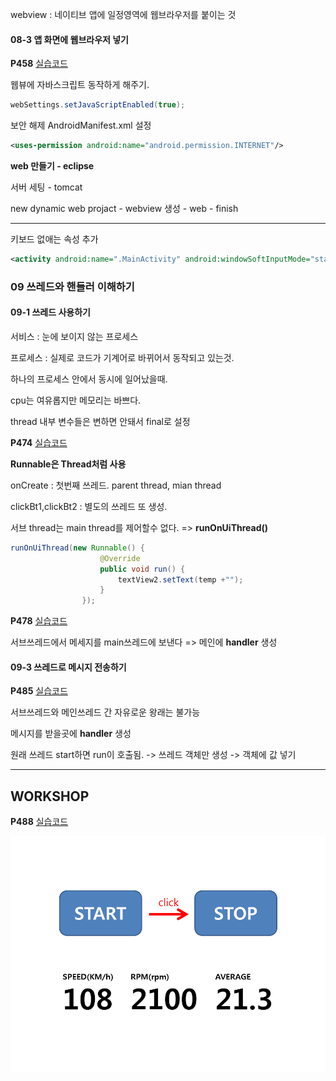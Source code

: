 webview : 네이티브 앱에 일정영역에 웹브라우저를 붙이는 것

#### 08-3 앱 화면에 웹브라우저 넣기

**P458**    [실습코드](https://github.com/minkyungcho/TIL/tree/master/Android/day06/P458)

웹뷰에 자바스크립트 동작하게 해주기.

```java
webSettings.setJavaScriptEnabled(true);
```

보안 해제 AndroidManifest.xml 설정

```xml
<uses-permission android:name="android.permission.INTERNET"/>
```

**web 만들기 - eclipse**

서버 세팅 - tomcat 

new dynamic web projact - webview 생성 - web - finish

****

키보드 없애는 속성 추가

```xml
<activity android:name=".MainActivity" android:windowSoftInputMode="stateHidden>"
```

### 09 쓰레드와 핸들러 이해하기

#### 09-1 쓰레드 사용하기

서비스 : 눈에 보이지 않는 프로세스

프로세스 : 실제로 코드가 기계어로 바뀌어서 동작되고 있는것.

하나의 프로세스 안에서 동시에 일어났을때. 

cpu는 여유롭지만 메모리는 바쁘다. 

thread 내부 변수들은 변하면 안돼서 final로 설정

**P474**   [실습코드](https://github.com/minkyungcho/TIL/tree/master/Android/day06/P474)

**Runnable은 Thread처럼 사용**

onCreate : 첫번째 쓰레드. parent thread, mian thread

clickBt1,clickBt2 : 별도의 쓰레드 또 생성. 

서브 thread는 main thread를 제어할수 없다. => **runOnUiThread()**

```java
runOnUiThread(new Runnable() {
                    @Override
                    public void run() {
                        textView2.setText(temp +"");
                    }
                });
```



**P478**    [실습코드](https://github.com/minkyungcho/TIL/tree/master/Android/day06/P478)

서브쓰레드에서 메세지를 main쓰레드에 보낸다 => 메인에 **handler** 생성



#### 09-3 쓰레드로 메시지 전송하기

**P485**    [실습코드](https://github.com/minkyungcho/TIL/tree/master/Android/day06/P485)

서브쓰레드와 메인쓰레드 간 자유로운 왕래는 불가능

메시지를 받을곳에 **handler** 생성

원래 쓰레드 start하면 run이 호출됨. -> 쓰레드 객체만 생성 -> 객체에 값 넣기 



---

## WORKSHOP

**P488**    [실습코드](https://github.com/minkyungcho/TIL/tree/master/Android/day06/P488)

<img src="../img/P488.png" weigth="500px">